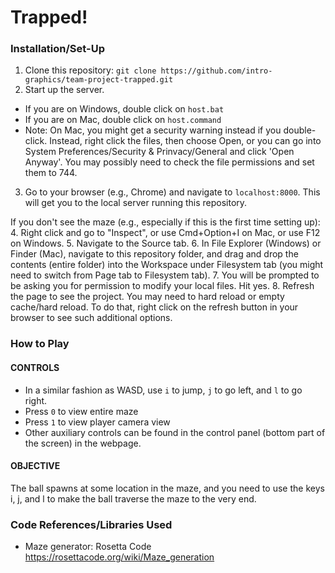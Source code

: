 # Trapped!

### Installation/Set-Up
1. Clone this repository: `git clone https://github.com/intro-graphics/team-project-trapped.git`
2. Start up the server.
- If you are on Windows, double click on `host.bat`
- If you are on Mac, double click on `host.command`
- Note: On Mac, you might get a security warning instead if you double-click. Instead, right click the files, then choose Open, or you can go into System Preferences/Security & Prinvacy/General and click 'Open Anyway'. You may possibly need to check the file permissions and set them to 744.
3. Go to your browser (e.g., Chrome) and navigate to `localhost:8000`. This will get you to the local server running this repository.

If you don't see the maze (e.g., especially if this is the first time setting up):
4. Right click and go to "Inspect", or use Cmd+Option+I on Mac, or use F12 on Windows.
5. Navigate to the Source tab.
6. In File Explorer (Windows) or Finder (Mac), navigate to this repository folder, and drag and drop the contents (entire folder) into the Workspace under Filesystem tab (you might need to switch from Page tab to Filesystem tab). 
7. You will be prompted to be asking you for permission to modify your local files. Hit yes.
8. Refresh the page to see the project. You may need to hard reload or empty cache/hard reload. To do that, right click on the refresh button in your browser to see such additional options.

### How to Play
#### CONTROLS
- In a similar fashion as WASD, use `i` to jump, `j` to go left, and `l` to go right.
- Press `0` to view entire maze
- Press `1` to view player camera view
- Other auxiliary controls can be found in the control panel (bottom part of the screen) in the webpage.
#### OBJECTIVE
The ball spawns at some location in the maze, and you need to use the keys i, j, and l to make the ball traverse the maze to the very end.

### Code References/Libraries Used
- Maze generator: Rosetta Code https://rosettacode.org/wiki/Maze_generation
